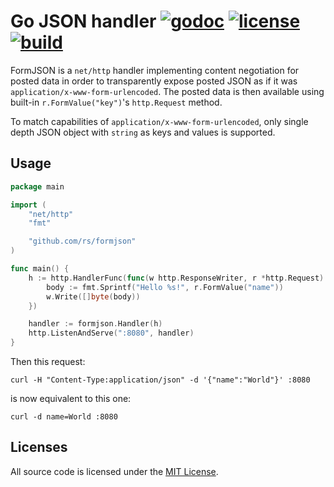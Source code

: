 # Go JSON handler [![godoc](http://img.shields.io/badge/godoc-reference-blue.svg?style=flat)](https://godoc.org/github.com/rs/formjson) [![license](http://img.shields.io/badge/license-MIT-red.svg?style=flat)](https://raw.githubusercontent.com/rs/formjson/master/LICENSE) [![build](https://img.shields.io/travis/rs/formjson.svg?style=flat)](https://travis-ci.org/rs/formjson)

FormJSON is a `net/http` handler implementing content negotiation for posted data in order to transparently expose posted JSON as if it was `application/x-www-form-urlencoded`. The posted data is then available using built-in `r.FormValue("key")`'s `http.Request` method.

To match capabilities of `application/x-www-form-urlencoded`, only single depth JSON object with `string` as keys and values is supported.

## Usage

```go
package main

import (
    "net/http"
    "fmt"

    "github.com/rs/formjson"
)

func main() {
    h := http.HandlerFunc(func(w http.ResponseWriter, r *http.Request) {
        body := fmt.Sprintf("Hello %s!", r.FormValue("name"))
        w.Write([]byte(body))
    })

    handler := formjson.Handler(h)
    http.ListenAndServe(":8080", handler)
}
```

Then this request:

    curl -H "Content-Type:application/json" -d '{"name":"World"}' :8080

is now equivalent to this one:

    curl -d name=World :8080

## Licenses

All source code is licensed under the [MIT License](https://raw.github.com/rs/formjson/master/LICENSE).
